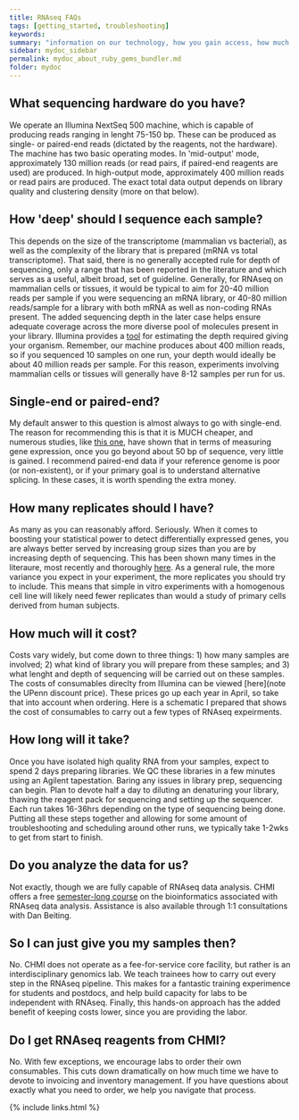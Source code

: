 ```yaml
---
title: RNAseq FAQs
tags: [getting_started, troubleshooting]
keywords:
summary: "information on our technology, how you gain access, how much experiments costs, and our 'hands-on' philosophy."
sidebar: mydoc_sidebar
permalink: mydoc_about_ruby_gems_bundler.md
folder: mydoc
---
```


## What sequencing hardware do you have?

We operate an Illumina NextSeq 500 machine, which is capable of producing reads ranging in lenght 75-150 bp.  These can be produced as single- or paired-end reads (dictated by the reagents, not the hardware).  The machine has two basic operating modes.  In 'mid-output' mode, approximately 130 million reads (or read pairs, if paired-end reagents are used) are produced.  In high-output mode, approximately 400 million reads or read pairs are produced.  The exact total data output depends on library quality and clustering density (more on that below). 

## How 'deep' should I sequence each sample?

This depends on the size of the transcriptome (mammalian vs bacterial), as well as the complexity of the library that is prepared (mRNA vs total transcriptome).  That said, there is no generally accepted rule for depth of sequencing, only a range that has been reported in the literature and which serves as a useful, albeit broad, set of guideline.  Generally, for RNAseq on mammalian cells or tissues, it would be typical to aim for 20-40 million reads per sample if you were sequencing an mRNA library, or 40-80 million reads/sample for a library with both mRNA as well as non-coding RNAs present.  The added sequencing depth in the later case helps ensure adequate coverage across the more diverse pool of molecules present in your library.  Illumina provides a [tool]() for estimating the depth required giving your organism.  Remember, our machine produces about 400 million reads, so if you sequenced 10 samples on one run, your depth would ideally be about 40 million reads per sample.  For this reason, experiments involving mammalian cells or tissues will generally have 8-12 samples per run for us. 

## Single-end or paired-end?

My default answer to this question is almost always to go with single-end.  The reason for recommending this is that it is MUCH cheaper, and numerous studies, like [this one](), have shown that in terms of measuring gene expression, once you go beyond about 50 bp of sequence, very little is gained.  I recommend paired-end data if your reference genome is poor (or non-existent), or if your primary goal is to understand alternative splicing.  In these cases, it is worth spending the extra money.

## How many replicates should I have?

As many as you can reasonably afford.  Seriously.  When it comes to boosting your statistical power to detect differentially expressed genes, you are always better served by increasing group sizes than you are by increasing depth of sequencing.  This has been shown many times in the literaure, most recently and thoroughly [here]().  As a general rule, the more variance you expect in your experiment, the more replicates you should try to include.  This means that simple in vitro experiments with a homogenous cell line will likely need fewer replicates than would a study of primary cells derived from human subjects.  

## How much will it cost?

Costs vary widely, but come down to three things: 1) how many samples are involved; 2) what kind of library you will prepare from these samples; and 3) what lenght and depth of sequencing will be carried out on these samples.  The costs of consumables direclty from Illumina can be viewed [here](note the UPenn discount price).  These prices go up each year in April, so take that into account when ordering.  Here is a schematic I prepared that shows the cost of consumables to carry out a few types of RNAseq expeirments.  

## How long will it take?

Once you have isolated high quality RNA from your samples, expect to spend 2 days preparing libraries. We QC these libraries in a few minutes using an Agilent tapestation.  Baring any issues in library prep, sequencing can begin.  Plan to devote half a day to diluting an denaturing your library, thawing the reagent pack for sequencing and setting up the sequencer.  Each run takes 16-36hrs depending on the type of sequencing being done.  Putting all these steps together and allowing for some amount of troubleshooting and scheduling around other runs, we typically take 1-2wks to get from start to finish.

## Do you analyze the data for us?

Not exactly, though we are fully capable of RNAseq data analysis.  CHMI offers a free [semester-long course]() on the bioinformatics associated with RNAseq data analysis.  Assistance is also available through 1:1 consultations with Dan Beiting.

## So I can just give you my samples then?

No.  CHMI does not operate as a fee-for-service core facility, but rather is an interdisciplinary genomics lab.  We teach trainees how to carry out every step in the RNAseq pipeline.  This makes for a fantastic training experimence for students and postdocs, and help build capacity for labs to be independent with RNAseq.  Finally, this hands-on approach has the added benefit of keeping costs lower, since you are providing the labor.

## Do I get RNAseq reagents from CHMI?

No.  With few exceptions, we encourage labs to order their own consumables.  This cuts down dramatically on how much time we have to devote to invoicing and inventory management.  If you have questions about exactly what you need to order, we help you navigate that process.

{% include links.html %}
